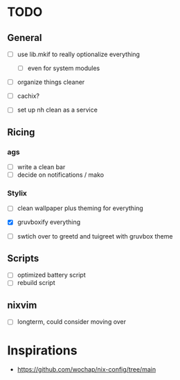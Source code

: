 
# TODO

## General 
- [ ] use lib.mkif to really optionalize everything
    - [ ] even for system modules
- [ ] organize things cleaner
- [ ] cachix?
- [ ] set up nh clean as a service


## Ricing

### ags
- [ ] write a clean bar
- [ ] decide on notifications / mako

### Stylix 
- [ ] clean wallpaper plus theming for everything

- [x] gruvboxify everything

- [ ] swtich over to greetd and tuigreet with gruvbox theme

## Scripts
- [ ] optimized battery script
- [ ] rebuild script

## nixvim
- [ ] longterm, could consider moving over

# Inspirations
- https://github.com/wochap/nix-config/tree/main
